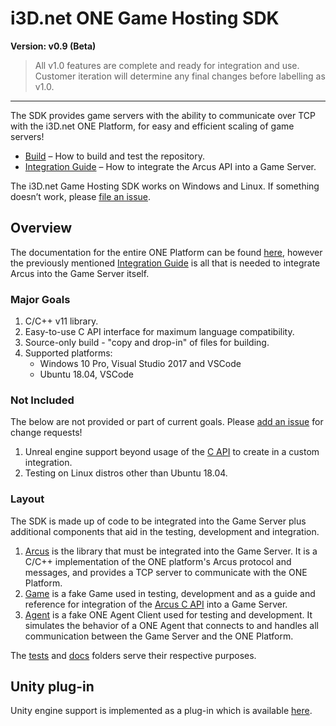 # i3D.net ONE Game Hosting SDK

**Version: v0.9 (Beta)**
> All v1.0 features are complete and ready for integration and use. Customer iteration will determine any final changes before labelling as v1.0.

---

The SDK provides game servers with the ability to communicate over TCP with the i3D.net ONE Platform, for easy and efficient scaling of game servers!

- [Build](docs/build.md) – How to build and test the repository.
- [Integration Guide](docs/integration_guide.md) – How to integrate the Arcus API into a Game Server.

The i3D.net Game Hosting SDK works on Windows and Linux.
If something doesn’t work, please [file an issue](https://github.com/i3D-net/ONE-GameHosting-SDK/issues).

## Overview

The documentation for the entire ONE Platform can be found [here](https://www.i3d.net/docs/one/), however the previously mentioned [Integration Guide](docs/integration_guide.md) is all that is needed to integrate Arcus into the Game Server itself.

### Major Goals

1. C/C++ v11 library.
2. Easy-to-use C API interface for maximum language compatibility.
3. Source-only build - "copy and drop-in" of files for building.
4. Supported platforms:
    - Windows 10 Pro, Visual Studio 2017 and VSCode
    - Ubuntu 18.04, VSCode

### Not Included

The below are not provided or part of current goals. Please [add an issue](https://github.com/i3D-net/ONE-GameHosting-SDK/issues) for change requests!

1. Unreal engine support beyond usage of the [C API](one/arcus/c_api.h) to create in a custom integration.
2. Testing on Linux distros other than Ubuntu 18.04.

### Layout

The SDK is made up of code to be integrated into the Game Server plus additional components that aid in the testing, development and integration.

1. [Arcus](one/arcus/readme.md) is the library that must be integrated into the Game Server. It is a C/C++ implementation of the ONE platform's Arcus protocol and messages, and provides a TCP server to communicate with the ONE Platform.
2. [Game](one/game/readme.md) is a fake Game used in testing, development and as a guide and reference for integration of the [Arcus C API](one/arcus/c_api.h) into a Game Server.
3. [Agent](one/agent/readme.md) is a fake ONE Agent Client used for testing and development. It simulates the behavior of a ONE Agent that connects to and handles all communication between the Game Server and the ONE Platform.

The [tests](tests/readme.md) and [docs](docs/readme.md) folders serve their respective purposes.

## Unity plug-in

Unity engine support is implemented as a plug-in which is available [here](https://github.com/i3D-net/ONE-GameHosting-SDK-Unity).